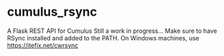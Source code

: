 # cumulus_rsync
 
A Flask REST API for Cumulus
Still a work in progress...
Make sure to have RSync installed and added to the PATH. On Windows machines, use https://itefix.net/cwrsync

